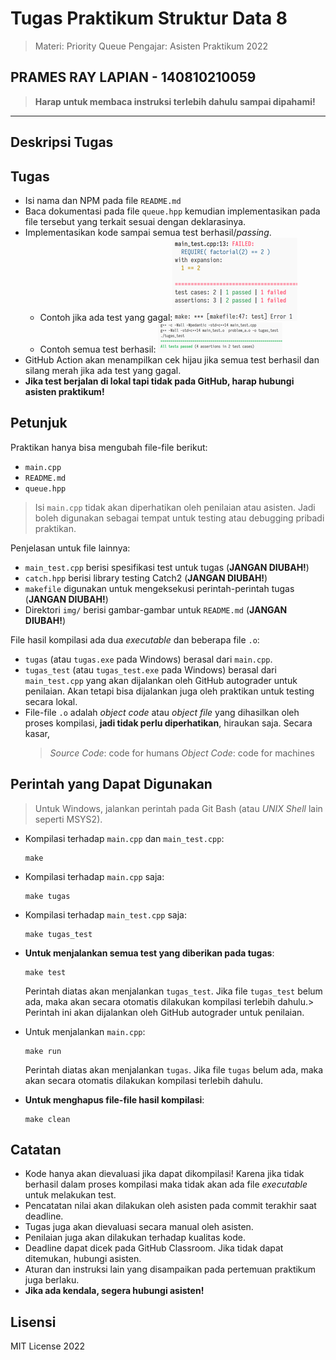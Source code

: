 # Tugas Praktikum Struktur Data 8

> Materi: Priority Queue
> Pengajar: Asisten Praktikum 2022

## PRAMES RAY LAPIAN - 140810210059

> **Harap untuk membaca instruksi terlebih dahulu sampai dipahami!**

---

## Deskripsi Tugas

<DESKRIPSI>

## Tugas

- Isi nama dan NPM pada file `README.md`
- Baca dokumentasi pada file `queue.hpp` kemudian implementasikan pada file tersebut
  yang terkait sesuai dengan deklarasinya.
- Implementasikan kode sampai semua test berhasil/_passing_.
  - Contoh jika ada test yang gagal:![](img/contoh_gagal.png)
  - Contoh semua test berhasil:
    ![](img/contoh_berhasil.png)
- GitHub Action akan menampilkan cek hijau jika semua test berhasil dan silang merah jika ada test
  yang gagal.
- **Jika test berjalan di lokal tapi tidak pada GitHub, harap hubungi asisten praktikum!**

## Petunjuk

Praktikan hanya bisa mengubah file-file berikut:

- `main.cpp`
- `README.md`
- `queue.hpp`

> Isi `main.cpp` tidak akan diperhatikan oleh penilaian atau asisten. Jadi boleh digunakan sebagai
> tempat untuk testing atau debugging pribadi praktikan.

Penjelasan untuk file lainnya:

- `main_test.cpp` berisi spesifikasi test untuk tugas (**JANGAN DIUBAH!**)
- `catch.hpp` berisi library testing Catch2 (**JANGAN DIUBAH!**)
- `makefile` digunakan untuk mengeksekusi perintah-perintah tugas (**JANGAN DIUBAH!**)
- Direktori `img/` berisi gambar-gambar untuk `README.md` (**JANGAN DIUBAH!**)

File hasil kompilasi ada dua _executable_ dan beberapa file `.o`:

- `tugas` (atau `tugas.exe` pada Windows) berasal dari `main.cpp`.
- `tugas_test` (atau `tugas_test.exe` pada Windows) berasal dari `main_test.cpp` yang akan
  dijalankan oleh GitHub autograder untuk penilaian. Akan tetapi bisa dijalankan juga oleh praktikan
  untuk testing secara lokal.
- File-file `.o` adalah _object code_ atau _object file_ yang dihasilkan oleh proses kompilasi,
  **jadi tidak perlu diperhatikan**, hiraukan saja. Secara kasar,
  > _Source Code_: code for humans
  > _Object Code_: code for machines
  >

## Perintah yang Dapat Digunakan

> Untuk Windows, jalankan perintah pada Git Bash (atau _UNIX Shell_ lain seperti MSYS2).

- Kompilasi terhadap `main.cpp` dan `main_test.cpp`:
  ```shell
  make
  ```
- Kompilasi terhadap `main.cpp` saja:
  ```shell
  make tugas
  ```
- Kompilasi terhadap `main_test.cpp` saja:
  ```shell
  make tugas_test
  ```
- **Untuk menjalankan semua test yang diberikan pada tugas**:
  ```shell
  make test
  ```

  Perintah diatas akan menjalankan `tugas_test`. Jika file `tugas_test` belum ada, maka akan secara
  otomatis dilakukan kompilasi terlebih dahulu.> Perintah ini akan dijalankan oleh GitHub autograder untuk penilaian.
  >
- Untuk menjalankan `main.cpp`:
  ```shell
  make run
  ```

  Perintah diatas akan menjalankan `tugas`. Jika file `tugas` belum ada, maka akan secara otomatis dilakukan kompilasi terlebih dahulu.
- **Untuk menghapus file-file hasil kompilasi**:
  ```shell
  make clean
  ```

## Catatan

- Kode hanya akan dievaluasi jika dapat dikompilasi! Karena jika tidak berhasil dalam proses
  kompilasi maka tidak akan ada file _executable_ untuk melakukan test.
- Pencatatan nilai akan dilakukan oleh asisten pada commit terakhir saat deadline.
- Tugas juga akan dievaluasi secara manual oleh asisten.
- Penilaian juga akan dilakukan terhadap kualitas kode.
- Deadline dapat dicek pada GitHub Classroom. Jika tidak dapat ditemukan, hubungi asisten.
- Aturan dan instruksi lain yang disampaikan pada pertemuan praktikum juga berlaku.
- **Jika ada kendala, segera hubungi asisten!**

## Lisensi

MIT License 2022
